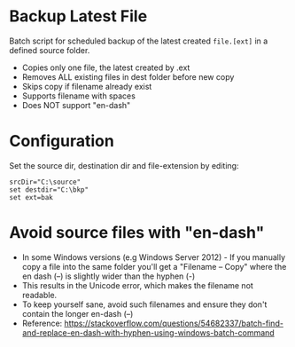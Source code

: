 # Backup Latest File
Batch script for scheduled backup of the latest created `file.[ext]` in a defined source folder.

* Copies only one file, the latest created by .ext
* Removes ALL existing files in dest folder before new copy
* Skips copy if filename already exist
* Supports filename with spaces
* Does NOT support "en-dash"

# Configuration
Set the source dir, destination dir and file-extension by editing:
```
srcDir="C:\source"
set destdir="C:\bkp"
set ext=bak
```

# Avoid source files with "en-dash"
* In some Windows versions (e.g Windows Server 2012) - If you manually copy a file into the same folder you'll get a "Filename – Copy" where the en dash (–) is slightly wider than the hyphen (-) 
* This results in the Unicode error, which makes the filename not readable.
* To keep yourself sane, avoid such filenames and ensure they don't contain the longer en-dash (–)
* Reference:
https://stackoverflow.com/questions/54682337/batch-find-and-replace-en-dash-with-hyphen-using-windows-batch-command

